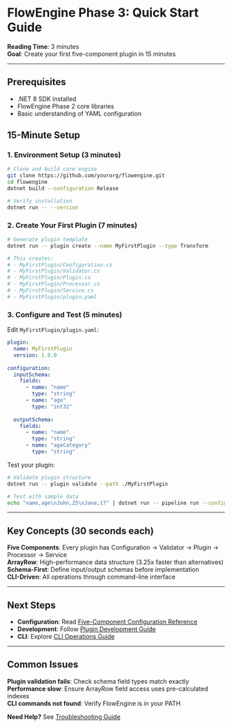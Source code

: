 # FlowEngine Phase 3: Quick Start Guide

**Reading Time**: 3 minutes  
**Goal**: Create your first five-component plugin in 15 minutes  

---

## Prerequisites

- .NET 8 SDK installed
- FlowEngine Phase 2 core libraries
- Basic understanding of YAML configuration

## 15-Minute Setup

### 1. Environment Setup (3 minutes)

```bash
# Clone and build core engine
git clone https://github.com/yourorg/flowengine.git
cd flowengine
dotnet build --configuration Release

# Verify installation
dotnet run -- --version
```

### 2. Create Your First Plugin (7 minutes)

```bash
# Generate plugin template
dotnet run -- plugin create --name MyFirstPlugin --type Transform

# This creates:
# - MyFirstPlugin/Configuration.cs
# - MyFirstPlugin/Validator.cs  
# - MyFirstPlugin/Plugin.cs
# - MyFirstPlugin/Processor.cs
# - MyFirstPlugin/Service.cs
# - MyFirstPlugin/plugin.yaml
```

### 3. Configure and Test (5 minutes)

Edit `MyFirstPlugin/plugin.yaml`:
```yaml
plugin:
  name: MyFirstPlugin
  version: 1.0.0
  
configuration:
  inputSchema:
    fields:
      - name: "name"
        type: "string"
      - name: "age" 
        type: "int32"
  
  outputSchema:
    fields:
      - name: "name"
        type: "string"
      - name: "ageCategory"
        type: "string"
```

Test your plugin:
```bash
# Validate plugin structure
dotnet run -- plugin validate --path ./MyFirstPlugin

# Test with sample data
echo "name,age\nJohn,25\nJane,17" | dotnet run -- pipeline run --config pipeline.yaml
```

---

## Key Concepts (30 seconds each)

**Five Components**: Every plugin has Configuration → Validator → Plugin → Processor → Service  
**ArrayRow**: High-performance data structure (3.25x faster than alternatives)  
**Schema-First**: Define input/output schemas before implementation  
**CLI-Driven**: All operations through command-line interface  

---

## Next Steps

- **Configuration**: Read [Five-Component Configuration Reference](./Phase3-Configuration-Reference.md)
- **Development**: Follow [Plugin Development Guide](./Phase3-Plugin-Development-Guide.md)
- **CLI**: Explore [CLI Operations Guide](./Phase3-CLI-Operations-Guide.md)

---

## Common Issues

**Plugin validation fails**: Check schema field types match exactly  
**Performance slow**: Ensure ArrayRow field access uses pre-calculated indexes  
**CLI commands not found**: Verify FlowEngine is in your PATH  

**Need Help?** See [Troubleshooting Guide](./Phase3-Troubleshooting-Guide.md)
